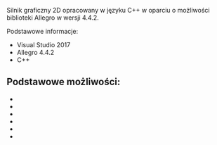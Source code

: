 
Silnik graficzny 2D opracowany w języku C++ w oparciu o możliwości biblioteki Allegro w wersji 4.4.2.

Podstawowe informacje:
- Visual Studio 2017
- Allegro 4.4.2
- C++

Podstawowe możliwości:
-
-
-
-
-
-
-
